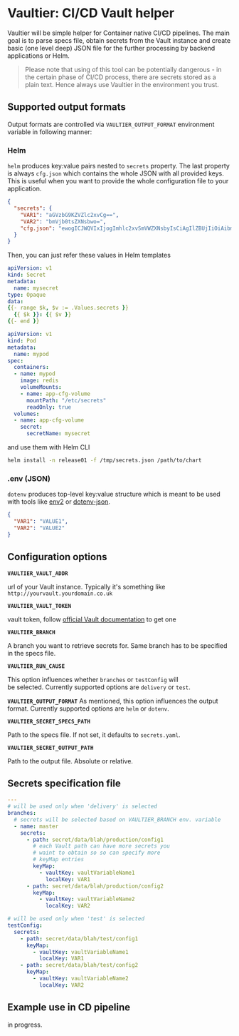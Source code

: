 # Vaultier: CI/CD Vault helper

Vaultier will be simple helper for Container native CI/CD pipelines. 
The main goal is to parse specs file, obtain secrets from the Vault 
instance and create basic (one level deep) JSON file for the further 
processing by backend applications or Helm.

> Please note that using of this tool can be potentially dangerous - 
> in the certain phase of CI/CD process, there are secrets stored as 
> a plain text. Hence always use Vaultier in the environment you trust.

## Supported output formats

Output formats are controlled via `VAULTIER_OUTPUT_FORMAT` environment variable 
in following manner:

### Helm

`helm` produces key:value pairs nested to `secrets` property. The last property is 
always `cfg.json` which contains the whole JSON with all provided keys. This is useful 
when you want to provide the whole configuration file to your application.

```json
{
  "secrets": {
    "VAR1": "aGVzbG9KZVZlc2xvCg==",
    "VAR2": "bmVjb0tsZXNsbwo=",
    "cfg.json": "ewogICJWQVIxIjogImhlc2xvSmVWZXNsbyIsCiAgIlZBUjIiOiAibmVjb0tsZXNsbyIKfQo="
  }
}
```

Then, you can just refer these values in Helm templates

```yaml
apiVersion: v1
kind: Secret
metadata:
  name: mysecret
type: Opaque
data:
{{- range $k, $v := .Values.secrets }}
  {{ $k }}: {{ $v }}
{{- end }}
```

```yaml
apiVersion: v1
kind: Pod
metadata:
  name: mypod
spec:
  containers:
  - name: mypod
    image: redis
    volumeMounts:
    - name: app-cfg-volume
      mountPath: "/etc/secrets"
      readOnly: true
  volumes:
  - name: app-cfg-volume
    secret:
      secretName: mysecret
```

and use them with Helm CLI

```bash
helm install -n release01 -f /tmp/secrets.json /path/to/chart
```

### .env (JSON)

`dotenv` produces top-level key:value structure which is meant to be 
used with tools like [env2](https://www.npmjs.com/package/env2) or 
[dotenv-json](https://www.npmjs.com/package/dotenv-json).

```json
{
  "VAR1": "VALUE1",
  "VAR2": "VALUE2"
}
```

## Configuration options

**`VAULTIER_VAULT_ADDR`**

url of your Vault instance. Typically it's something 
like `http://yourvault.yourdomain.co.uk`

**`VAULTIER_VAULT_TOKEN`** 

vault token, follow 
[official Vault documentation](https://www.vaultproject.io/docs/commands/token/create.html) 
to get one

**`VAULTIER_BRANCH`**

A branch you want to retrieve secrets for. Same branch has to be 
specified in the specs file. 

**`VAULTIER_RUN_CAUSE`**

This option influences whether `branches` or `testConfig` will  
be selected. Currently supported options are `delivery` or `test`.

**`VAULTIER_OUTPUT_FORMAT`**
As mentioned, this option influences the output format. 
Currently supported options are `helm` or `dotenv`.

**`VAULTIER_SECRET_SPECS_PATH`**

Path to the specs file. If not set, it defaults to `secrets.yaml`.

**`VAULTIER_SECRET_OUTPUT_PATH`**

Path to the output file. Absolute or relative.

## Secrets specification file

```yaml
---
# will be used only when 'delivery' is selected
branches:
  # secrets will be selected based on VAULTIER_BRANCH env. variable
  - name: master
    secrets:
      - path: secret/data/blah/production/config1
        # each Vault path can have more secrets you
        # waint to obtain so so can specify more
        # keyMap entries
        keyMap:
          - vaultKey: vaultVariableName1
            localKey: VAR1
      - path: secret/data/blah/production/config2
        keyMap:
          - vaultKey: vaultVariableName2
            localKey: VAR2

# will be used only when 'test' is selected
testConfig:
  secrets:
    - path: secret/data/blah/test/config1
      keyMap:
        - vaultKey: vaultVariableName1
          localKey: VAR1
    - path: secret/data/blah/test/config2
      keyMap:
        - vaultKey: vaultVariableName2
          localKey: VAR2
```

## Example use in CD pipeline

in progress.